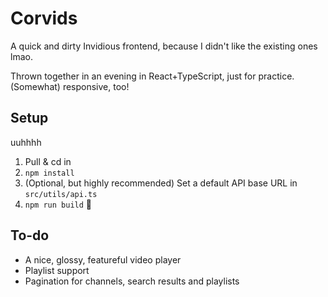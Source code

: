 # Corvids

A quick and dirty Invidious frontend, because I didn't like the existing ones lmao.

Thrown together in an evening in React+TypeScript, just for practice. (Somewhat) responsive, too!

## Setup

uuhhhh

1. Pull & cd in
2. `npm install`
3. (Optional, but highly recommended) Set a default API base URL in `src/utils/api.ts`
4. `npm run build` 👏️

## To-do

* A nice, glossy, featureful video player
* Playlist support
* Pagination for channels, search results and playlists